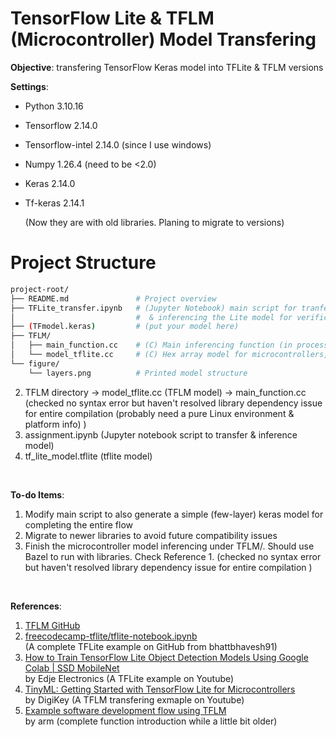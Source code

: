 # TensorFlow Lite & TFLM (Microcontroller) Model Transfering

**Objective**: transfering TensorFlow Keras model into TFLite & TFLM versions

**Settings**: 
* Python 3.10.16  
* Tensorflow 2.14.0
* Tensorflow-intel 2.14.0  (since I use windows)
* Numpy 1.26.4  (need to be <2.0)
* Keras 2.14.0
* Tf-keras 2.14.1

  (Now they are with old libraries. Planing to migrate to versions)


# Project Structure
```bash
project-root/
├── README.md               # Project overview
├── TFLite_transfer.ipynb   # (Jupyter Notebook) main script for tranfering models into Lite & Microcontroller version 
│                           #  & inferencing the Lite model for verification purpose
├── (TFmodel.keras)         # (put your model here)
├── TFLM/                
│   ├── main_function.cc    # (C) Main inferencing function (in processing, not runnable)
│   └── model_tflite.cc     # (C) Hex array model for microcontrollers, generated by main script
└── figure/
    └── layers.png          # Printed model structure
```

2. TFLM directory
    -> model_tflite.cc (TFLM model)
    -> main_function.cc (checked no syntax error but haven't resolved library dependency issue for entire compilation (probably need a pure Linux environment & platform info) )
3. assignment.ipynb (Jupyter notebook script to transfer & inference model)
4. tf_lite_model.tflite (tflite model)

<br/>

**To-do Items**:
1. Modify main script to also generate a simple (few-layer) keras model for completing the entire flow
2. Migrate to newer libraries to avoid future compatibility issues
3. Finish the microcontroller model inferencing under TFLM/. Should use Bazel to run with libraries. Check Reference 1.
   (checked no syntax error but haven't resolved library dependency issue for entire compilation )

<br/>

**References**:
1. [TFLM GitHub](https://github.com/tensorflow/tflite-micro?tab=readme-ov-file)<br/>
2. [freecodecamp-tflite/tflite-notebook.ipynb](https://github.com/bhattbhavesh91/freecodecamp-tflite/blob/main/tflite-notebook.ipynb)
   <br/>(A complete TFLite example on GitHub from bhattbhavesh91)<br/>
3. [How to Train TensorFlow Lite Object Detection Models Using Google Colab | SSD MobileNet](https://www.youtube.com/watch?v=XZ7FYAMCc4M)
   <br/>by Edje Electronics (A TFLite example on Youtube)<br/>
4. [TinyML: Getting Started with TensorFlow Lite for Microcontrollers](https://www.youtube.com/watch?v=gDFWCxrJruQ)
   <br/>by DigiKey (A TFLM transfering exmaple on Youtube)<br/>
5. [Example software development flow using TFLM](https://developer.arm.com/documentation/109267/0102/ML-software-development-for-Arm-Cortex-M-processors/Example-software-development-flow-using-TFLM)
   <br/>by arm (complete function introduction while a little bit older)<br/>


